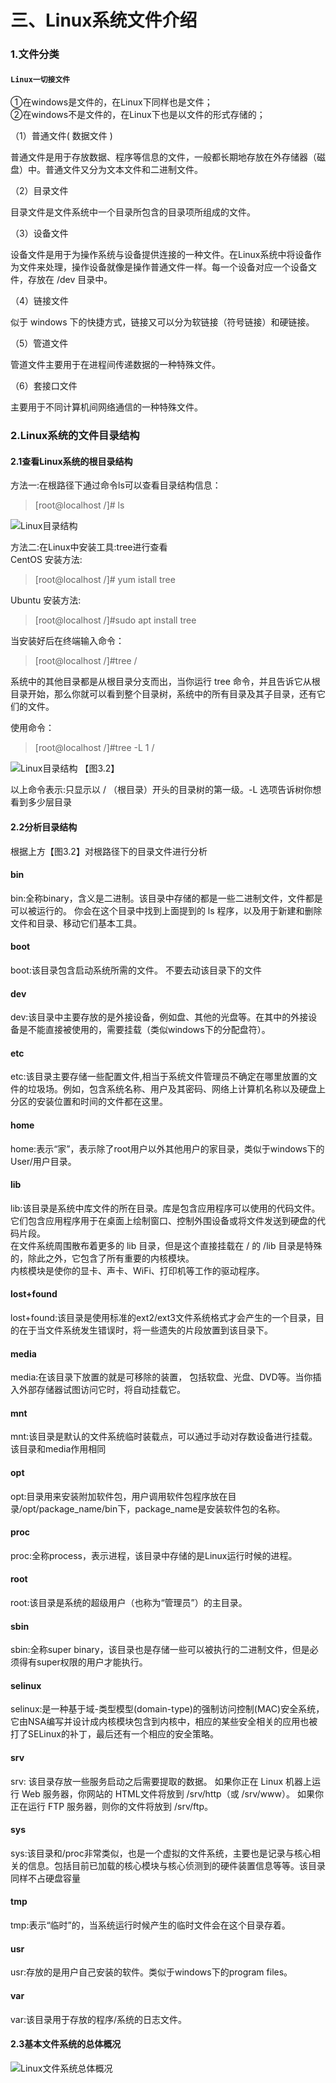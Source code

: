 三、Linux系统文件介绍
====
### 1.文件分类
#### ```Linux一切接文件  ```  
①在windows是文件的，在Linux下同样也是文件；  
②在windows不是文件的，在Linux下也是以文件的形式存储的；

（1）普通文件( 数据文件 )  

普通文件是用于存放数据、程序等信息的文件，一般都长期地存放在外存储器（磁盘）中。普通文件又分为文本文件和二进制文件。  

（2）目录文件  

目录文件是文件系统中一个目录所包含的目录项所组成的文件。  

（3）设备文件  

设备文件是用于为操作系统与设备提供连接的一种文件。在Linux系统中将设备作为文件来处理，操作设备就像是操作普通文件一样。每一个设备对应一个设备文件，存放在 /dev 目录中。  

（4）链接文件  

似于 windows 下的快捷方式，链接又可以分为软链接（符号链接）和硬链接。  

（5）管道文件  

管道文件主要用于在进程间传递数据的一种特殊文件。  

（6）套接口文件  

主要用于不同计算机间网络通信的一种特殊文件。  


### 2.Linux系统的文件目录结构
#### 2.1查看Linux系统的根目录结构
方法一:在根路径下通过命令ls可以查看目录结构信息：

>[root@localhost /]# ls    

![Linux目录结构](../images/image03/301.png "Linux目录结构")

方法二:在Linux中安装工具:tree进行查看  
CentOS 安装方法:  

>  [root@localhost /]# yum istall tree

Ubuntu 安装方法:  

> [root@localhost /]#sudo apt install tree  

当安装好后在终端输入命令：  
> [root@localhost /]#tree /  

系统中的其他目录都是从根目录分支而出，当你运行 tree 命令，并且告诉它从根目录开始，那么你就可以看到整个目录树，系统中的所有目录及其子目录，还有它们的文件。  

使用命令：  

> [root@localhost /]#tree -L 1 /    

![Linux目录结构](../images/image03/302.png "Linux目录结构")  【图3.2】  

以上命令表示:只显示以 / （根目录）开头的目录树的第一级。-L 选项告诉树你想看到多少层目录  
  
#### 2.2分析目录结构
根据上方【图3.2】对根路径下的目录文件进行分析  

#### bin
bin:全称binary，含义是二进制。该目录中存储的都是一些二进制文件，文件都是可以被运行的。 你会在这个目录中找到上面提到的 ls 程序，以及用于新建和删除文件和目录、移动它们基本工具。  

#### boot  
boot:该目录包含启动系统所需的文件。 不要去动该目录下的文件  

#### dev 
dev:该目录中主要存放的是外接设备，例如盘、其他的光盘等。在其中的外接设备是不能直接被使用的，需要挂载（类似windows下的分配盘符）。  

#### etc
etc:该目录主要存储一些配置文件,相当于系统文件管理员不确定在哪里放置的文件的垃圾场。例如，包含系统名称、用户及其密码、网络上计算机名称以及硬盘上分区的安装位置和时间的文件都在这里。  

#### home
home:表示“家”，表示除了root用户以外其他用户的家目录，类似于windows下的User/用户目录。  

#### lib 
lib:该目录是系统中库文件的所在目录。库是包含应用程序可以使用的代码文件。它们包含应用程序用于在桌面上绘制窗口、控制外围设备或将文件发送到硬盘的代码片段。  
在文件系统周围散布着更多的 lib 目录，但是这个直接挂载在 / 的 /lib 目录是特殊的，除此之外，它包含了所有重要的内核模块。   
内核模块是使你的显卡、声卡、WiFi、打印机等工作的驱动程序。  

#### lost+found
lost+found:该目录是使用标准的ext2/ext3文件系统格式才会产生的一个目录，目的在于当文件系统发生错误时，将一些遗失的片段放置到该目录下。

#### media
media:在该目录下放置的就是可移除的装置， 包括软盘、光盘、DVD等。当你插入外部存储器试图访问它时，将自动挂载它。  

#### mnt 
mnt:该目录是默认的文件系统临时装载点，可以通过手动对存数设备进行挂载。该目录和media作用相同

#### opt
opt:目录用来安装附加软件包，用户调用软件包程序放在目录/opt/package_name/bin下，package_name是安装软件包的名称。  

#### proc
proc:全称process，表示进程，该目录中存储的是Linux运行时候的进程。  

#### root
root:该目录是系统的超级用户（也称为“管理员”）的主目录。  

#### sbin
sbin:全称super binary，该目录也是存储一些可以被执行的二进制文件，但是必须得有super权限的用户才能执行。  

#### selinux
selinux:是一种基于域-类型模型(domain-type)的强制访问控制(MAC)安全系统，它由NSA编写并设计成内核模块包含到内核中，相应的某些安全相关的应用也被打了SELinux的补丁，最后还有一个相应的安全策略。  

#### srv
srv: 该目录存放一些服务启动之后需要提取的数据。
如果你正在 Linux 机器上运行 Web 服务器，你网站的 HTML文件将放到 /srv/http（或 /srv/www）。 如果你正在运行 FTP 服务器，则你的文件将放到 /srv/ftp。  

#### sys
sys:该目录和/proc非常类似，也是一个虚拟的文件系统，主要也是记录与核心相关的信息。包括目前已加载的核心模块与核心侦测到的硬件装置信息等等。该目录同样不占硬盘容量  

#### tmp
tmp:表示“临时”的，当系统运行时候产生的临时文件会在这个目录存着。

#### usr 
usr:存放的是用户自己安装的软件。类似于windows下的program files。  

#### var
var:该目录用于存放的程序/系统的日志文件。

#### 2.3基本文件系统的总体概况
![Linux文件系统总体概况](../images/image03/303.png "Linux文件系统总体概况")
